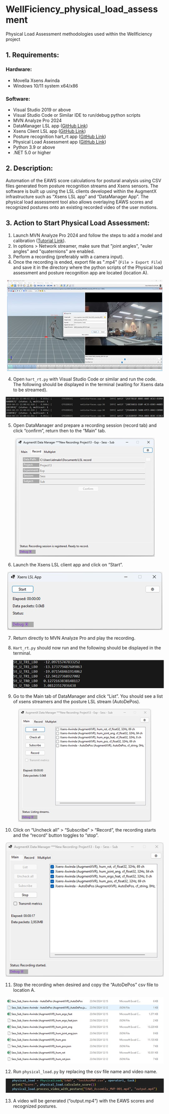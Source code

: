 # WellFiciency_physical_load_assessment
Physical Load Assessment methodologies used within the Wellficiency project

## 1. Requirements:

### Hardware:
- Movella Xsens Awinda
- Windows 10/11 system x64/x86

### Software:
- Visual Studio 2019 or above
- Visual Studio Code or Similar IDE to run/debug python scripts
- MVN Analyze Pro 2024
- DataManager LSL app ([GitHub Link](https://github.com/Augment-X/AugmentX))
- Xsens Client LSL app ([GitHub Link](https://github.com/Augment-X/XsensClient_lsl_app))
- Posture recognition hart_rt app ([GitHub Link](https://github.com/Flanders-Make-vzw/WellFiciency_physical_load_assessment))
- Physical Load Assessment app ([GitHub Link](https://github.com/Flanders-Make-vzw/WellFiciency_physical_load_assessment))
- Python 3.9 or above
- .NET 5.0 or higher

## 2. Description:
Automation of the EAWS score calculations for postural analysis using CSV files generated from posture recognition streams and Xsens sensors. The software is built up using the LSL clients developed within the AugmentX infrastructure such as “Xsens LSL app” and “DataManager App”. The physical load assessment tool also allows overlaying EAWS scores and recognized postures onto an existing recorded video of the user motions.

## 3. Action to Start Physical Load Assessment:

1. Launch MVN Analyze Pro 2024 and follow the steps to add a model and calibration ([Tutorial Link](https://www.movella.com/tutorials)).
2. In options > Network streamer, make sure that "joint angles", "euler angles" and "quaternions" are enabled.
3. Perform a recording (preferably with a camera input).
4. Once the recording is ended, export file as ".mp4" (`File > Export File`) and save it in the directory where the python scripts of the Physical load assessment and posture recognition app are located (location A).
 <p align="center">
   <img src="/resources/step3.jpg" alt="">
 </p>

4. Open `hart_rt.py` with Visual Studio Code or similar and run the code. The following should be displayed in the terminal (waiting for Xsens data to be streamed).
 
 <p align="center">
   <img src="/resources/step4.jpg" alt="">
 </p>
 
5. Open DataManager and prepare a recording session (record tab) and click “confirm”, return then to the “Main” tab.

 <p align="center">
   <img src="/resources/step5.jpg" alt="">
 </p>
 
6. Launch the Xsens LSL client app and click on “Start”.

 <p align="center">
   <img src="/resources/step6.jpg" alt="">
 </p>
 
7. Return directly to MVN Analyze Pro and play the recording.
   
8. `Hart_rt.py` should now run and the following should be displayed in the terminal.

    <p align="center">
   <img src="/resources/step8.jpg" alt="">
 </p>
 
9. Go to the Main tab of DataManager and click “List”. You should see a list of xsens streamers and the posture LSL stream (AutoDePos).

 <p align="center">
   <img src="/resources/step9.jpg" alt="">
 </p>
 
10. Click on “Uncheck all” > “Subscribe” > “Record”, the recording starts and the “record” button toggles to “stop”.

  <p align="center">
   <img src="/resources/step10.jpg" alt="">
 </p>
 
11. Stop the recording when desired and copy the “AutoDePos” csv file to location A.

 <p align="center">
   <img src="/resources/step11.jpg" alt="">
 </p>
 
12. Run `physical_load.py` by replacing the csv file name and video name.

 <p align="center">
   <img src="/resources/step12.jpg" alt="">
 </p>
 
13. A video will be generated (“output.mp4”) with the EAWS scores and recognized postures.


